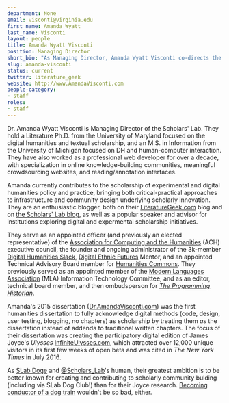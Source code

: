 ```yaml
---
department: None
email: visconti@virginia.edu
first_name: Amanda Wyatt
last_name: Visconti
layout: people
title: Amanda Wyatt Visconti
position: Managing Director
short_bio: "As Managing Director, Amanda Wyatt Visconti co-directs the Scholars’ Lab: pursuing our mission by setting strategic and daily practices, and supporting our expert staff and students through advocacy, mentorship, and policy development."
slug: amanda-visconti
status: current
twitter: literature_geek
website: http://www.AmandaVisconti.com
people-category:
- staff
roles:
- staff
---
```


Dr. Amanda Wyatt Visconti is Managing Director of the Scholars' Lab. They hold a Literature Ph.D. from the University of Maryland focused on the digital humanities and textual scholarship, and an M.S. in Information from the University of Michigan focused on DH and human-computer interaction. They have also worked as a professional web developer for over a decade, with specialization in online knowledge-building communities, meaningful crowdsourcing websites, and reading/annotation interfaces. 

Amanda currently contributes to the scholarship of experimental and digital humanities policy and practice, bringing both critical-practical approaches to infrastructure and community design underlying scholarly innovation. They are an enthusiastic blogger, both on their [LiteratureGeek.com](https://literaturegeek.com) blog and on [the Scholars' Lab blog](https://Scholarslab.org/blog), as well as a popular speaker and advisor for institutions exploring digital and expermental scholarship initiatives.

They serve as an appointed officer (and previously an elected representative) of the [Association for Computing and the Humanities](http://ach.org) (ACH) executive council, the founder and ongoing administrator of the 3k-member [Digital Humanities Slack](http://tinyurl.com/DHSlack), [Digital Ethnic Futures](http://digitalethnicfutures.org/) Mentor, and an appointed Technical Advisory Board member for [Humanities Commons](https://hcommons.org/). They previously served as an appointed member of the [Modern Languages Association](http://mla.org) (MLA) Information Technology Committee; and as an editor, technical board member, and then ombudsperson for _[The Programming Historian](https://programminghistorian.org/)_.

Amanda's 2015 dissertation ([Dr.AmandaVisconti.com](http://Dr.AmandaVisconti.com)) was the first humanities dissertation to fully acknowledge digital methods (code, design, user testing, blogging, no chapters) as scholarship by treating them *as* the dissertation instead of addenda to traditional written chapters. The focus of their dissertation was creating the participatory digital edition of James Joyce's _Ulysses_ [InfiniteUlysses.com](http://InfiniteUlysses.com), which attracted over 12,000 unique visitors in its first few weeks of open beta and was cited in _The New York Times_ in July 2016. 

As [SLab Doge](https://github.com/slab-doge) and [@Scholars_Lab](http://twitter.com/scholars_lab)'s human, their greatest ambition is to be better known for creating and contributing to scholarly community bulding (including via SLab Dog Club!) than for their Joyce research. <a href="https://www.buzzfeed.com/krishrach/a-man-has-built-a-train-for-all-his-adopted-stray-dogs?utm_term=.dnyk87JQ3#.vpGOG8JzA">Becoming conductor of a dog train</a> wouldn't be so bad, either.
